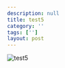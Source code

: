 ```yaml
---
description: null
title: test5
category: ''
tags: ['']
layout: post
---
```

![test5](uploads/2015-05-27-test5.jpg)